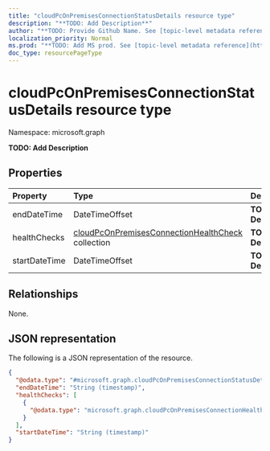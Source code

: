```yaml
---
title: "cloudPcOnPremisesConnectionStatusDetails resource type"
description: "**TODO: Add Description**"
author: "**TODO: Provide Github Name. See [topic-level metadata reference](https://msgo.azurewebsites.net/add/document/guidelines/metadata.html#topic-level-metadata)**"
localization_priority: Normal
ms.prod: "**TODO: Add MS prod. See [topic-level metadata reference](https://msgo.azurewebsites.net/add/document/guidelines/metadata.html#topic-level-metadata)**"
doc_type: resourcePageType
---
```


# cloudPcOnPremisesConnectionStatusDetails resource type

Namespace: microsoft.graph



**TODO: Add Description**

## Properties
|Property|Type|Description|
|:---|:---|:---|
|endDateTime|DateTimeOffset|**TODO: Add Description**|
|healthChecks|[cloudPcOnPremisesConnectionHealthCheck](../resources/cloudpconpremisesconnectionhealthcheck.md) collection|**TODO: Add Description**|
|startDateTime|DateTimeOffset|**TODO: Add Description**|

## Relationships
None.

## JSON representation
The following is a JSON representation of the resource.
<!-- {
  "blockType": "resource",
  "@odata.type": "microsoft.graph.cloudPcOnPremisesConnectionStatusDetails"
}
-->
``` json
{
  "@odata.type": "#microsoft.graph.cloudPcOnPremisesConnectionStatusDetails",
  "endDateTime": "String (timestamp)",
  "healthChecks": [
    {
      "@odata.type": "microsoft.graph.cloudPcOnPremisesConnectionHealthCheck"
    }
  ],
  "startDateTime": "String (timestamp)"
}
```

